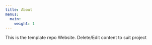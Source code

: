 ```yaml
---
title: About
menus:
  main: 
    weight: 1
---
```


This is the template repo Website. Delete/Edit content to suit project